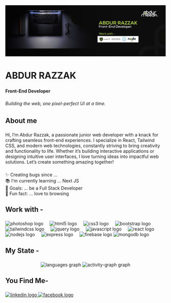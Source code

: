 <div align="center">
  <img src="https://raw.githubusercontent.com/merazzak20/merazzak20/refs/heads/main/github%20banner.jpg" 
       style="max-width: 100%; height: auto;" alt="GitHub Banner" />
</div>

###

<h1 align="left">ABDUR RAZZAK</h1>

###

<h4 align="left">Front-End Developer</h4>

###

<h6 align="left">Building the web, one pixel-perfect UI at a time.</h6>

###

<h2 align="left">About me</h2>

###

<p align="left">Hi, I’m Abdur Razzak, a passionate junior web developer with a knack for crafting seamless front-end experiences. I specialize in React, Tailwind CSS, and modern web technologies, constantly striving to bring creativity and functionality to life. Whether it’s building interactive applications or designing intuitive user interfaces, I love turning ideas into impactful web solutions. Let’s create something amazing together!</p>

###

<p align="left">✨ Creating bugs since ...<br>📚 I'm currently learning ... Next JS<br>🎯 Goals: ... be  a Full Stack Developer<br>🎲 Fun fact: ... love to browsing</p>

###

<h2 align="left">Work with -</h2>

###

<div align="left">
  <img src="https://cdn.jsdelivr.net/gh/devicons/devicon/icons/photoshop/photoshop-plain.svg" height="40" alt="photoshop logo"  />
  <img width="12" />
  <img src="https://cdn.jsdelivr.net/gh/devicons/devicon/icons/html5/html5-original.svg" height="40" alt="html5 logo"  />
  <img width="12" />
  <img src="https://cdn.jsdelivr.net/gh/devicons/devicon/icons/css3/css3-original.svg" height="40" alt="css3 logo"  />
  <img width="12" />
  <img src="https://cdn.jsdelivr.net/gh/devicons/devicon/icons/bootstrap/bootstrap-original.svg" height="40" alt="bootstrap logo"  />
  <img width="12" />
  <img src="https://cdn.jsdelivr.net/gh/devicons/devicon/icons/tailwindcss/tailwindcss-original-wordmark.svg" height="40" alt="tailwindcss logo"  />
  <img width="12" />
  <img src="https://cdn.jsdelivr.net/gh/devicons/devicon/icons/jquery/jquery-original.svg" height="40" alt="jquery logo"  />
  <img width="12" />
  <img src="https://cdn.jsdelivr.net/gh/devicons/devicon/icons/javascript/javascript-original.svg" height="40" alt="javascript logo"  />
  <img width="12" />
  <img src="https://cdn.jsdelivr.net/gh/devicons/devicon/icons/react/react-original.svg" height="40" alt="react logo"  />
  <img width="12" />
  <img src="https://cdn.jsdelivr.net/gh/devicons/devicon/icons/nodejs/nodejs-original.svg" height="40" alt="nodejs logo"  />
  <img width="12" />
  <img src="https://cdn.jsdelivr.net/gh/devicons/devicon/icons/express/express-original.svg" height="40" alt="express logo"  />
  <img width="12" />
  <img src="https://cdn.jsdelivr.net/gh/devicons/devicon/icons/firebase/firebase-plain.svg" height="40" alt="firebase logo"  />
  <img src="https://cdn.jsdelivr.net/gh/devicons/devicon/icons/mongodb/mongodb-original.svg" height="40" alt="mongodb logo"  />
</div>

###

<h2 align="left">My State -</h2>

###

<div align="center">
  <img src="https://github-readme-stats.vercel.app/api/top-langs?username=merazzak20&locale=en&hide_title=false&layout=compact&card_width=320&langs_count=5&theme=dracula&hide_border=false&order=2" height="150" alt="languages graph"  />
  <img src="https://github-readme-activity-graph.vercel.app/graph?username=merazzak20&radius=16&theme=react&area=true&order=5" height="300" alt="activity-graph graph"  />
</div>

###

<h2 align="left">You Find Me-</h2>

###

<div align="left">
  <a href="https://www.linkedin.com/in/merazzak20/" target="_blank">
    <img src="https://raw.githubusercontent.com/maurodesouza/profile-readme-generator/master/src/assets/icons/social/linkedin/default.svg" width="52" height="40" alt="linkedin logo"  />
  </a>
  <a href="https://www.facebook.com/merazzak20/" target="_blank">
    <img src="https://raw.githubusercontent.com/maurodesouza/profile-readme-generator/master/src/assets/icons/social/facebook/default.svg" width="52" height="40" alt="facebook logo"  />
  </a>
</div>

###
